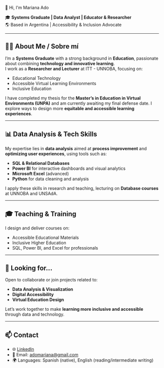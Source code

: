 👋 Hi, I'm Mariana Ado

🎓 **Systems Graduate | Data Analyst | Educator & Researcher**  
🌎 Based in Argentina | Accessibility & Inclusion Advocate  

---

## 👩‍💻 About Me / Sobre mí

I’m a **Systems Graduate** with a strong background in **Education**, passionate about combining **technology and innovative learning**.  
I work as a **Researcher and Lecturer** at ITT - UNNOBA, focusing on:

- Educational Technology  
- Accessible Virtual Learning Environments  
- Inclusive Education  

I have completed my thesis for the **Master’s in Education in Virtual Environments (UNPA)** and am currently awaiting my final defense date. I explore ways to design more **equitable and accessible learning experiences**.

---

## 📊 Data Analysis & Tech Skills

My expertise lies in **data analysis** aimed at **process improvement** and **optimizing user experiences**, using tools such as:

- **SQL & Relational Databases**  
- **Power BI** for interactive dashboards and visual analytics  
- **Microsoft Excel** (advanced)  
- **Python** for data cleaning and analysis  

I apply these skills in research and teaching, lecturing on **Database courses** at UNNOBA and UNSAdA.

---

## 🎓 Teaching & Training

I design and deliver courses on:

- Accessible Educational Materials  
- Inclusive Higher Education  
- SQL, Power BI, and Excel for professionals  

---

## 🚀 Looking for...

Open to collaborate or join projects related to:

- **Data Analysis & Visualization**  
- **Digital Accessibility**  
- **Virtual Education Design**  

Let’s work together to make **learning more inclusive and accessible** through data and technology.

---

## 📫 Contact

- 🌐 [LinkedIn](https://www.linkedin.com/in/mariana-ado)  
- 📧 Email: adomariana@gmail.com  
- 🌍 Languages: Spanish (native), English (reading/intermediate writing)
